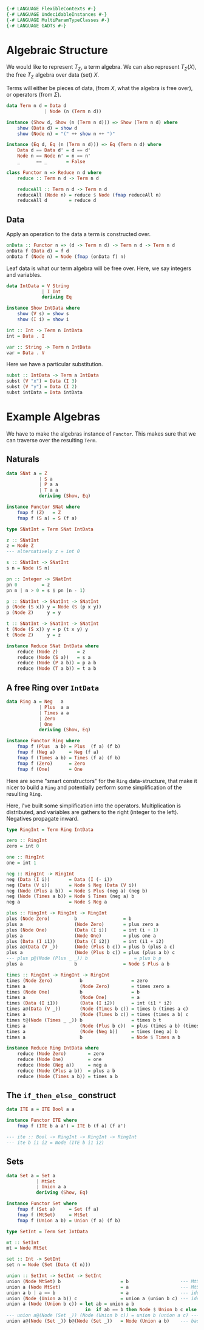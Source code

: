 ```haskell
{-# LANGUAGE FlexibleContexts #-}
{-# LANGUAGE UndecidableInstances #-}
{-# LANGUAGE MultiParamTypeClasses #-}
{-# LANGUAGE GADTs #-}
```

Algebraic Structure
===================

We would like to represent $T_{\Sigma}$, a term algebra. We can also represent
$T_{\Sigma}(X)$, the free $T_{\Sigma}$ algebra over data (set) $X$.

Terms will either be pieces of data, (from $X$, what the algebra is free over),
or operators (from $\Sigma$).

```haskell
data Term n d = Data d
              | Node (n (Term n d))

instance (Show d, Show (n (Term n d))) => Show (Term n d) where
    show (Data d) = show d
    show (Node n) = "(" ++ show n ++ ")"

instance (Eq d, Eq (n (Term n d))) => Eq (Term n d) where
    Data d == Data d' = d == d'
    Node n == Node n' = n == n'
    _      == _       = False

class Functor n => Reduce n d where
    reduce :: Term n d -> Term n d

    reduceAll :: Term n d -> Term n d
    reduceAll (Node n) = reduce $ Node (fmap reduceAll n)
    reduceAll d        = reduce d
```

Data
----

Apply an operation to the data a term is constructed over.

```haskell
onData :: Functor n => (d -> Term n d) -> Term n d -> Term n d
onData f (Data d) = f d
onData f (Node n) = Node (fmap (onData f) n)
```

Leaf data is what our term algebra will be free over. Here, we say integers and
variables.

```haskell
data IntData = V String
             | I Int
             deriving Eq

instance Show IntData where
    show (V s) = show s
    show (I i) = show i

int :: Int -> Term n IntData
int = Data . I

var :: String -> Term n IntData
var = Data . V
```

Here we have a particular substitution.

```haskell
subst :: IntData -> Term a IntData
subst (V "x") = Data (I 3)
subst (V "y") = Data (I 2)
subst intData = Data intData
```

Example Algebras
================

We have to make the algebras instance of `Functor`. This makes sure that we can
traverse over the resulting `Term`.

Naturals
--------

```haskell
data SNat a = Z
            | S a
            | P a a
            | T a a
            deriving (Show, Eq)

instance Functor SNat where
    fmap f (Z)   = Z
    fmap f (S a) = S (f a)

type SNatInt = Term SNat IntData

z :: SNatInt
z = Node Z
--- alternatively z = int 0

s :: SNatInt -> SNatInt
s n = Node (S n)

pn :: Integer -> SNatInt
pn 0         = z
pn n | n > 0 = s $ pn (n - 1)

p :: SNatInt -> SNatInt -> SNatInt
p (Node (S x)) y = Node (S (p x y))
p (Node Z)     y = y

t :: SNatInt -> SNatInt -> SNatInt
t (Node (S x)) y = p (t x y) y
t (Node Z)     y = z

instance Reduce SNat IntData where
    reduce (Node Z)       = z
    reduce (Node (S a))   = s a
    reduce (Node (P a b)) = p a b
    reduce (Node (T a b)) = t a b
```

A free Ring over `IntData`
--------------------------

```haskell
data Ring a = Neg   a
            | Plus  a a
            | Times a a
            | Zero
            | One
            deriving (Show, Eq)

instance Functor Ring where
    fmap f (Plus  a b) = Plus  (f a) (f b)
    fmap f (Neg a)     = Neg (f a)
    fmap f (Times a b) = Times (f a) (f b)
    fmap f (Zero)      = Zero
    fmap f (One)       = One
```

Here are some "smart constructors" for the `Ring` data-structure, that make it
nicer to build a `Ring` and potentially perform some simplification of the
resulting `Ring`.

Here, I've built some simplification into the operators. Multiplication is
distributed, and variables are gathers to the right (integer to the left).
Negatives propagate inward.

```haskell
type RingInt = Term Ring IntData

zero :: RingInt
zero = int 0

one :: RingInt
one = int 1

neg :: RingInt -> RingInt
neg (Data (I i))       = Data (I (- i))
neg (Data (V i))       = Node $ Neg (Data (V i))
neg (Node (Plus a b))  = Node $ Plus (neg a) (neg b)
neg (Node (Times a b)) = Node $ Times (neg a) b
neg a                  = Node $ Neg a

plus :: RingInt -> RingInt -> RingInt
plus (Node Zero)         b                 = b
plus a                   (Node Zero)       = plus zero a
plus (Node One)          (Data (I i))      = int (i + 1)
plus a                   (Node One)        = plus one a
plus (Data (I i1))       (Data (I i2))     = int (i1 + i2)
plus a@(Data (V _))      (Node (Plus b c)) = plus b (plus a c)
plus a                   (Node (Plus b c)) = plus (plus a b) c
--- plus p@(Node (Plus _ _)) b                 = plus b p
plus a                   b                 = Node $ Plus a b

times :: RingInt -> RingInt -> RingInt
times (Node Zero)          b                  = zero
times a                    (Node Zero)        = times zero a
times (Node One)           b                  = b
times a                    (Node One)         = a
times (Data (I i1))        (Data (I i2))      = int (i1 * i2)
times a@(Data (V _))       (Node (Times b c)) = times b (times a c)
times a                    (Node (Times b c)) = times (times a b) c
times t@(Node (Times _ _)) b                  = times b t
times a                    (Node (Plus b c))  = plus (times a b) (times a c)
times a                    (Node (Neg b))     = times (neg a) b
times a                    b                  = Node $ Times a b

instance Reduce Ring IntData where
    reduce (Node Zero)        = zero
    reduce (Node One)         = one
    reduce (Node (Neg a))     = neg a
    reduce (Node (Plus a b))  = plus a b
    reduce (Node (Times a b)) = times a b
```

The `if_then_else_` construct
-----------------------------

```haskell
data ITE a = ITE Bool a a

instance Functor ITE where
    fmap f (ITE b a a') = ITE b (f a) (f a')

--- ite :: Bool -> RingInt -> RingInt -> RingInt
--- ite b i1 i2 = Node (ITE b i1 i2)
```

Sets
----

```haskell
data Set a = Set a
           | MtSet
           | Union a a
           deriving (Show, Eq)

instance Functor Set where
    fmap f (Set a)     = Set (f a)
    fmap f (MtSet)     = MtSet
    fmap f (Union a b) = Union (f a) (f b)

type SetInt = Term Set IntData

mt :: SetInt
mt = Node MtSet

set :: Int -> SetInt
set n = Node (Set (Data (I n)))

union :: SetInt -> SetInt -> SetInt
union (Node MtSet) b                      = b                   --- MtSet is left-id
union a (Node MtSet)                      = a                   --- MtSet is right-id
union a b | a == b                        = a                   --- idempotence
union (Node (Union a b)) c                = union a (union b c) --- idempotence
union a (Node (Union b c)) = let ab = union a b
                             in  if ab == b then Node $ Union b c else union ab c
--- union a@(Node (Set _)) (Node (Union b c)) = union b (union a c) --- idempotence
union a@(Node (Set _)) b@(Node (Set _))   = Node (Union a b)    --- base case
```
